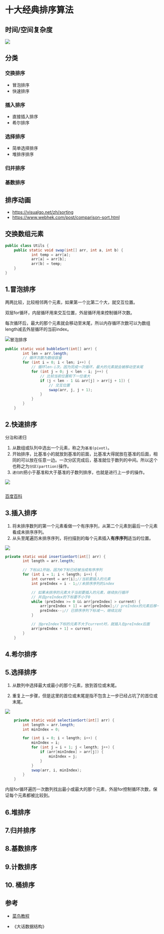 # 十大经典排序算法

## 时间/空间复杂度

![](imgs/sort_%20complexity.png)

## 分类

### 交换排序
  * 冒泡排序
  * 快速排序
### 插入排序
  * 直接插入排序
  * 希尔排序
### 选择排序
  * 简单选择排序
  * 堆排序排序
### 归并排序
### 基数排序

## 排序动画

* https://visualgo.net/zh/sorting
* https://www.webhek.com/post/comparison-sort.html

## 交换数组元素

```java
public class Utils {
    public static void swap(int[] arr, int a, int b) {
            int temp = arr[a];
            arr[a] = arr[b];
            arr[b] = temp;
    }
}
```

## 1.冒泡排序

两两比较，比较相邻两个元素，如果第一个比第二个大，就交互位置。

双层for循环，内层循环用来交互位置，外层循环用来控制循环次数。

每次循环后，最大的那个元素就会移动至末尾，所以内存循环次数可以为数组length减去外层循环的当前index。

![冒泡排序](imgs/bubble_sort.gif)

```java
public static void bubbleSort(int[] arr) {
        int len = arr.length;
        // 循环次数为数组容量
        for (int i = 0; i < len; i++) {
            // 循环len-i次，因为完成一次循环，最大的元素就会被移动至末尾
            for (int j = 0; j < len - i; j++) {
                // 比较当前位置和下一位谁大
                if (j < len - 1 && arr[j] > arr[j + 1]) {
                    // 交互位置
                    swap(arr, j, j + 1);
                }
            }
        }
    }
```

## 2.快速排序

分治和递归

1. 从数组或队列中选出一个元素，称之为`基准(pivot)`。
2. 开始排序，比基准小的就放到基准的前面，比基准大得就放在基准的后面，相同的可以放在任意一边。一次分区完成后，基准就位于数列的中间。所以这个也称之为`分区(parttion)`操作。
3. `递归的`把小于基准和大于基准的子数列排序，也就是进行上一步的操作。

![](imgs/quick_sort.gif)

```java

```

[百度百科]([https://baike.baidu.com/item/%E5%BF%AB%E9%80%9F%E6%8E%92%E5%BA%8F%E7%AE%97%E6%B3%95/369842?fromtitle=%E5%BF%AB%E9%80%9F%E6%8E%92%E5%BA%8F&fromid=2084344](https://baike.baidu.com/item/快速排序算法/369842?fromtitle=快速排序&fromid=2084344))

## 3.插入排序

1. 将未排序数列的第一个元素看做一个有序序列，从第二个元素到最后一个元素看成未排序序列。
2. 从头至尾遍历未排序序列，将扫描到的每个元素插入**有序序列**适当的位置。

![](imgs/insertion_sort.gif)

```java
private static void insertionSort(int[] arr) {
        int length = arr.length;

        // 下标从1开始，因为0下标已经被当成有序序列
        for (int i = 1; i < length; i++) {
            int current = arr[i];//当前要插入的元素
            int preIndex = i - 1;//未排序序列的index

            // 如果未排序的元素大于当前要插入的元素，继续执行循环
            // 并且preIndex的下标要不小于0
            while (preIndex >= 0 && arr[preIndex] > current) {
                arr[preIndex + 1] = arr[preIndex];// preIndex的元素后移一位
                preIndex--;// 已排序序列下标减一，继续比较
            }

            // 当preIndex下标的元素不大于current时，就插入在preIndex后面
            arr[preIndex + 1] = current;
        }
    }
```



## 4.希尔排序

## 5.选择排序

1. 从数列中选择最大或最小的那个元素，放到首位或末尾。

2. 重复上一步骤，但是这里的首位或末尾是指不包含上一步已经占坑了的首位或末尾。

![](imgs/selection_sort.gif)

```java
    private static void selectionSort(int[] arr) {
        int length = arr.length;
        int minIndex = 0;

        for (int i = 0; i < length; i++) {
            minIndex = i;
            for (int j = i + 1; j < length; j++) {
                if (arr[minIndex] > arr[j]) {
                    minIndex = j;
                }
            }
            swap(arr, i, minIndex);
        }
    }
```

内层for循环遍历一次数列找出最小或最大的那个元素，外层for控制循环次数，保证每个元素都被比较到。

## 6.堆排序

## 7.归并排序

## 8.基数排序

## 9.计数排序

## 10. 桶排序

## 参考

* [菜鸟教程](https://www.runoob.com/w3cnote/ten-sorting-algorithm.html)

* 《大话数据结构》



